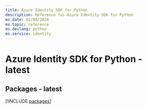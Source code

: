 ```yaml
---
title: Azure Identity SDK for Python
description: Reference for Azure Identity SDK for Python
ms.date: 02/08/2024
ms.topic: reference
ms.devlang: python
ms.service: identity
---
```

# Azure Identity SDK for Python - latest
## Packages - latest
[!INCLUDE [packages](identity-index.md)]